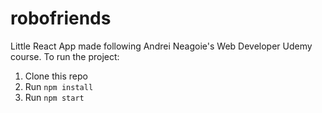 # robofriends
Little React App made following Andrei Neagoie's Web Developer Udemy course.
To run the project:

1. Clone this repo
2. Run `npm install`
3. Run `npm start`
